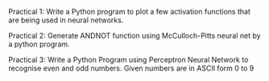Practical 1: 
Write a Python program to plot a few activation functions that are being used in neural networks.

Practical 2:
Generate ANDNOT function using McCulloch-Pitts neural net by a python program.

Practical 3:
Write a Python Program using Perceptron Neural Network to recognise even and odd numbers.
Given numbers are in ASCII form 0 to 9


